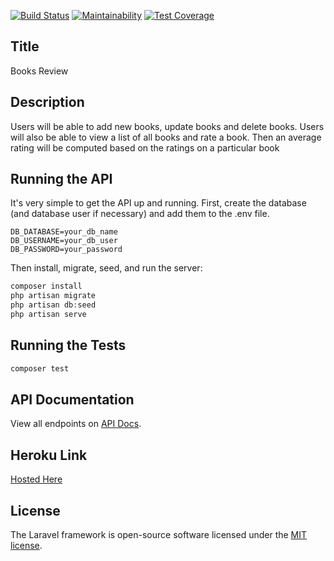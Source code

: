 [![Build Status](https://travis-ci.org/Raywire/book-reviews-api.svg?branch=develop)](https://travis-ci.org/Raywire/book-reviews-api)
[![Maintainability](https://api.codeclimate.com/v1/badges/2797b4b3be08cf5585d7/maintainability)](https://codeclimate.com/github/Raywire/book-reviews-api/maintainability)
[![Test Coverage](https://api.codeclimate.com/v1/badges/2797b4b3be08cf5585d7/test_coverage)](https://codeclimate.com/github/Raywire/book-reviews-api/test_coverage)

## Title
Books Review

## Description
 Users will be able to add new books, update books and delete books. Users will also be able to view a list of all books and rate a book. Then an average rating will be computed based on the ratings on a particular book

## Running the API
It's very simple to get the API up and running. First, create the database (and database user if necessary) and add them to the .env file.

```env
DB_DATABASE=your_db_name
DB_USERNAME=your_db_user
DB_PASSWORD=your_password
```

Then install, migrate, seed, and run the server:

```php
composer install
php artisan migrate
php artisan db:seed
php artisan serve
```

## Running the Tests
```php
composer test
```

## API Documentation
View all endpoints on [API Docs](https://documenter.getpostman.com/view/6831940/SVSKL8v4?version=latest).

## Heroku Link
[Hosted Here](https://book-review-laravel.herokuapp.com/)

## License

The Laravel framework is open-source software licensed under the [MIT license](https://opensource.org/licenses/MIT).
